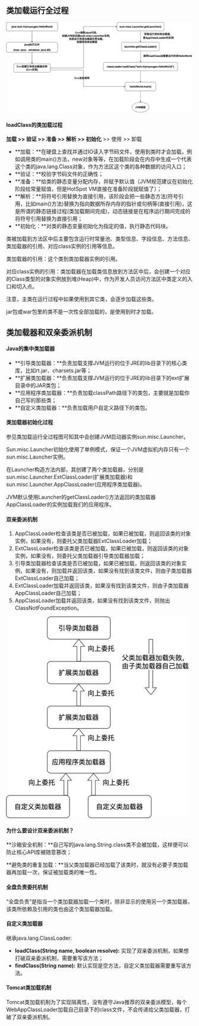 ## 类加载运行全过程

![类加载运行全过程](./images/类加载运行全过程.png)

#### loadClass的类加载过程

**加载 >> 验证 >> 准备 >> 解析 >> 初始化** >> 使用 >> 卸载

- **加载：**在硬盘上查找并通过IO读入字节码文件，使用到类时才会加载，例如调用类的main()方法，new对象等等，在加载阶段会在内存中生成一个代表这个类的java.lang.Class对象，作为方法区这个类的各种数据的访问入口；
- **验证：**校验字节码文件的正确性；
- **准备：**给类的静态变量分配内存，并赋予默认值（JVM规范建议在初始化阶段给常量赋值，但是HotSpot VM直接在准备阶段就赋值了）；
- **解析：**将符号引用替换为直接引用，该阶段会把一些静态方法(符号引用，比如main()方法)替换为指向数据所存内存的指针或句柄等(直接引用)，这是所谓的静态链接过程(类加载期间完成)，动态链接是在程序运行期间完成的将符号引用替换为直接引用；
- **初始化：**对类的静态变量初始化为指定的值，执行静态代码块。

类被加载到方法区中后主要包含运行时常量池、类型信息、字段信息、方法信息、类加载器的引用、对应class实例的引用等信息。

类加载器的引用：这个类到类加载器实例的引用。

对应class实例的引用：类加载器在加载类信息放到方法区中后，会创建一个对应的Class类型的对象实例放到堆(Heap)中，作为开发人员访问方法区中类定义的入口和切入点。

注意，主类在运行过程中如果使用到其它类，会逐步加载这些类。

jar包或war包里的类不是一次性全部加载的，是使用到时才加载。



## 类加载器和双亲委派机制

#### Java的集中类加载器

- **引导类加载器：**负责加载支撑JVM运行的位于JRE的lib目录下的核心类库，比如rt.jar、charsets.jar等；
- **扩展类加载器：**负责加载支撑JVM运行的位于JRE的lib目录下的ext扩展目录中的JAR类包；
- **应用程序类加载器：**负责加载classPath路径下的类包，主要就是加载你自己写的那些类；
- **自定义类加载器：**负责加载用户自定义路径下的类包。

#### 类加载器初始化过程

参见类加载运行全过程图可知其中会创建JVM启动器实例sun.misc.Launcher。

Sun.misc.Launcher初始化使用了单例模式，保证一个JVM虚拟机内存只有一个sun.misc.Launcher实例。

在Launcher构造方法内部，其创建了两个类加载器，分别是sun.misc.Launcher.ExtClassLoader(扩展类加载器)和sun.misc.Launcher.AppClassLoader(应用程序类加载器)。

JVM默认使用Launcher的getClassLoader()方法返回的类加载器AppClassLoader的实例加载我们的应用程序。

#### 双亲委派机制

1. AppClassLoader检查该类是否已被加载，如果已被加载，则返回该类的对象实例，如果没有，则委托父类加载器ExtClassLoader加载；
2. ExtClassLoader检查该类是否已被加载，如果已被加载，则返回该类的对象实例，如果没有，则委托父类加载器引导类加载器加载；
3. 引导类加载器检查该类是否已被加载，如果已被加载，则返回该类的对象实例，如果没有，则加载并返回该类，如果没有找到该类文件，则由子类加载器ExtClassLoader自己加载；
4. ExtClassLoader加载并返回该类，如果没有找到该类文件，则由子类加载器AppClassLoader自己加载；
5. AppClassLoader加载并返回该类，如果没有找到该类文件，则抛出ClassNotFoundException。

![双亲委派机制](./images/双亲委派机制.png)

#### 为什么要设计双亲委派机制？

**沙箱安全机制：**自己写的java.lang.String.class类不会被加载，这样便可以防止核心API库被随意篡改；

**避免类的重复加载：**当父类加载器已经加载了该类时，就没有必要子类加载器再加载一次，保证被加载类的唯一性。

#### 全盘负责委托机制

“全盘负责”是指当一个类加载器加载一个类时，除非显示的使用另一个类加载器，该类所依赖及引用的类也由这个类加载器加载。

#### 自定义类加载器

继承java.lang.ClassLoader:

- **loadClass(String name, boolean resolve):** 实现了双亲委派机制，如果想打破双亲委派机制，需要重写该方法；
- **findClass(String name):** 默认实现是空方法，自定义类加载器需要重写该方法。

#### Tomcat类加载机制

Tomcat类加载机制为了实现隔离性，没有遵守Java推荐的双亲委派模型，每个WebAppClassLoader加载自己目录下的class文件，不会传递给父类加载器，打破了双亲委派机制。

